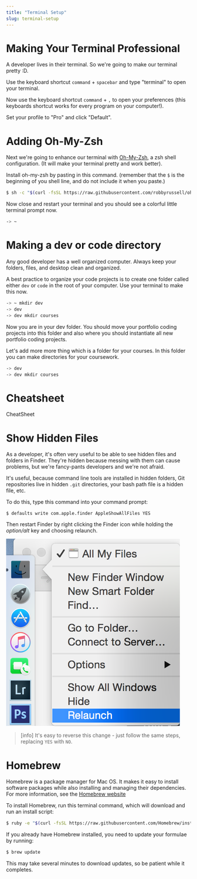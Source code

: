 ```yaml
---
title: "Terminal Setup"
slug: terminal-setup
---
```


# Making Your Terminal Professional

A developer lives in their terminal. So we're going to make our terminal pretty :D.

Use the keyboard shortcut `command` + `spacebar` and type "terminal" to open your terminal.

Now use the keyboard shortcut `command` + `,` to open your preferences (this keyboards shortcut works for every program on your computer!).

Set your profile to "Pro" and click "Default".

# Adding Oh-My-Zsh

Next we're going to enhance our terminal with [Oh-My-Zsh](https://github.com/robbyrussell/oh-my-zsh), a zsh shell configuration. (It will make your terminal pretty and work better).

Install oh-my-zsh by pasting in this command. (remember that the `$` is the beginning of you shell line, and do not include it when you paste.)

```bash
$ sh -c "$(curl -fsSL https://raw.githubusercontent.com/robbyrussell/oh-my-zsh/master/tools/install.sh)"
```

Now close and restart your terminal and you should see a colorful little terminal prompt now.  

```bash
-> ~
```

# Making a dev or code directory

Any good developer has a well organized computer. Always keep your folders, files, and desktop clean and organized.

A best practice to organize your code projects is to create one folder called either `dev` or `code` in the root of your computer. Use your terminal to make this now.

```bash
-> ~ mkdir dev
-> dev
-> dev mkdir courses
```

Now you are in your dev folder. You should move your portfolio coding projects into this folder and also where you should instantiate all new portfolio coding projects.

Let's add more more thing which is a folder for your courses. In this folder you can make directories for your coursework.

```bash
-> dev
-> dev mkdir courses
```

# Cheatsheet

CheatSheet

# Show Hidden Files

As a developer, it's often very useful to be able to see hidden files and folders in Finder. They're hidden because messing with them can cause problems, but we're fancy-pants developers and we're not afraid.

It's useful, because command line tools are installed in hidden folders, Git repositories live in hidden `.git` directories, your bash path file is a hidden file, etc.

To do this, type this command into your command prompt:

	$ defaults write com.apple.finder AppleShowAllFiles YES

Then restart Finder by right clicking the Finder icon while holding the *option/alt* key and choosing relaunch.

![Relaunch Finder](finderRelaunch.png)

> [info]
> It's easy to reverse this change - just follow the same steps, replacing `YES` with `NO`.

# Homebrew

Homebrew is a package manager for Mac OS. It makes it easy to install software packages while also installing and managing their dependencies. For more information, see the [Homebrew website](http://brew.sh/)

To install Homebrew, run this terminal command, which will download and run an install script:

```bash
$ ruby -e "$(curl -fsSL https://raw.githubusercontent.com/Homebrew/install/master/install)"
```

If you already have Homebrew installed, you need to update your formulae by running:

```bash
$ brew update
```

This may take several minutes to download updates, so be patient while it completes.
